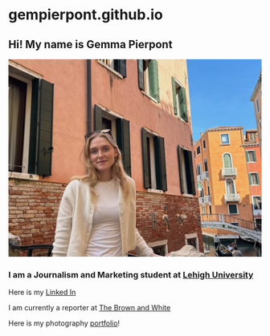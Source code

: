 # gempierpont.github.io
## Hi! My name is Gemma Pierpont

![portrait](https://github.com/gempierpont/gempierpont.github.io/blob/main/IMG_6403.jpg?raw=true)

### I am a Journalism and Marketing student at [Lehigh University](https://www2.lehigh.edu/)

Here is my [Linked In](https://www.linkedin.com/in/gemma-pierpont-342640244/)

I am currently a reporter at [The Brown and White](https://thebrownandwhite.com/)

Here is my photography [portfolio](https://gempierpont.wixsite.com/gpierpontphotography)!
